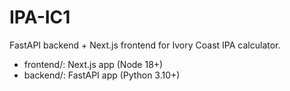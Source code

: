 # IPA-IC1
FastAPI backend + Next.js frontend for Ivory Coast IPA calculator.
- frontend/: Next.js app (Node 18+)
- backend/: FastAPI app (Python 3.10+)
